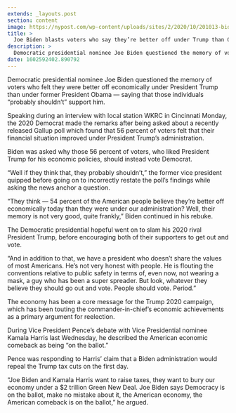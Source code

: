 ```yaml
--- 
extends: _layouts.post 
section: content 
image: https://nypost.com/wp-content/uploads/sites/2/2020/10/201013-biden-gallup-poll.jpg?quality=90&strip=all&w=1200 
title: > 
  Joe Biden blasts voters who say they’re better off under Trump than Obama 
description: > 
  Democratic presidential nominee Joe Biden questioned the memory of voters who felt they were better off economically under President Trump than under former President Obama — saying that those individuals “probably shouldn’t” support him.Biden was asked why those 56 percent of voters, who liked President Trump for his economic policies, should instead vote Democrat.“Well if they think that, they probably shouldn’t,” the former vice president quipped before going on to incorrectly restate the poll’s findings while asking the news anchor a question.“Joe Biden and Kamala Harris want to raise taxes, they want to bury our economy under a $2 trillion Green New Deal.Joe Biden says Democracy is on the ballot, make no mistake about it, the American economy, the American comeback is on the ballot,” he argued. 
date: 1602592402.890792 
--- 
```

Democratic presidential nominee Joe Biden questioned the memory of voters who felt they were better off economically under President Trump than under former President Obama — saying that those individuals “probably shouldn’t” support him.

Speaking during an interview with local station WKRC in Cincinnati Monday, the 2020 Democrat made the remarks after being asked about a recently released Gallup poll which found that 56 percent of voters felt that their financial situation improved under President Trump’s administration.

Biden was asked why those 56 percent of voters, who liked President Trump for his economic policies, should instead vote Democrat.

“Well if they think that, they probably shouldn’t,” the former vice president quipped before going on to incorrectly restate the poll’s findings while asking the news anchor a question.

“They think — 54 percent of the American people believe they’re better off economically today than they were under our administration? Well, their memory is not very good, quite frankly,” Biden continued in his rebuke.

The Democratic presidential hopeful went on to slam his 2020 rival President Trump, before encouraging both of their supporters to get out and vote.

“And in addition to that, we have a president who doesn’t share the values of most Americans. He’s not very honest with people. He is flouting the conventions relative to public safety in terms of, even now, not wearing a mask, a guy who has been a super spreader. But look, whatever they believe they should go out and vote. People should vote. Period.”

The economy has been a core message for the Trump 2020 campaign, which has been touting the commander-in-chief’s economic achievements as a primary argument for reelection.

During Vice President Pence’s debate with Vice Presidential nominee Kamala Harris last Wednesday, he described the American economic comeback as being “on the ballot.”

Pence was responding to Harris’ claim that a Biden administration would repeal the Trump tax cuts on the first day.

“Joe Biden and Kamala Harris want to raise taxes, they want to bury our economy under a $2 trillion Green New Deal. Joe Biden says Democracy is on the ballot, make no mistake about it, the American economy, the American comeback is on the ballot,” he argued.